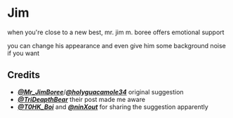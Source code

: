 # Jim
when you're close to a new best, mr. jim m. boree offers emotional support

you can change his appearance and even give him some background noise if you want

## Credits
- ***[@Mr_JimBoree](https://twitter.com/Mr_JimBoree)***/***[@holyguacamole34](https://twitter.com/holyguacamole34)*** original suggestion
- ***[@TriDeapthBear](https://twitter.com/TriDeapthBear)*** their post made me aware
- ***[@T0HK_Boi](https://twitter.com/T0HK_Boi)*** and ***[@ninXout](https://twitter.com/ninXout)*** for sharing the suggestion apparently
